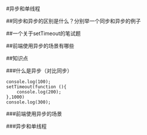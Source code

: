 #异步和单线程




##同步和异步的区别是什么？分别举一个同步和异步的例子




##一个关于setTimeout的笔试题





##前端使用异步的场景有哪些




##知识点





###什么是异步（对比同步）

```
console.log(100);
setTimeout(function (){
    console.log(200);
},1000)
console.log(300);
```



###前端使用异步的场景





###异步和单线程






































































